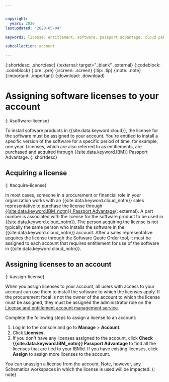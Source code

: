 ```yaml
---


copyright:
  years: 2020
lastupdated: "2020-05-04"

keywords: license, entitlement, software, passport advantage, cloud pak, binding a license, PPA, part number

subcollection: account

---
```


{:shortdesc: .shortdesc}
{:external: target="_blank" .external}
{:codeblock: .codeblock}
{:pre: .pre}
{:screen: .screen}
{:tip: .tip}
{:note: .note}
{:important: .important}
{:download: .download}

# Assigning software licenses to your account
{: #software-license}

To install software products in {{site.data.keyword.cloud}}, the license for the software must be assigned to your account. You're entitled to install a specific version of the software for a specific period of time, for example, one year. Licenses, which are also referred to as entitlements, are purchased and acquired through {{site.data.keyword.IBM}} Passport Advantage. 
{: shortdesc}

## Acquiring a license 
{: #acquire-license}

In most cases, someone in a procurement or financial role in your organization works with an {{site.data.keyword.cloud_notm}} sales representative to purchase the license through [{{site.data.keyword.IBM_notm}} Passport Advantage](https://www.ibm.com/software/passportadvantage/index.html){: external}. A part number is associated with the license for the software product to be used in {{site.data.keyword.cloud_notm}}. The person acquiring the license is not typically the same person who installs the software in the {{site.data.keyword.cloud_notm}} account. After a sales representative acquires the license through the Software Quote Order tool, it must be assigned to each account that requires entitlement for use of the software in {{site.data.keyword.cloud_notm}}. 

## Assigning licenses to an account
{: #assign-license}

When you assign licenses to your account, all users with access to your account can use them to install the software to which the licenses apply. If the procurement focal is not the owner of the account to which the license must be assigned, they must be assigned the administrator role on the [License and entitlement account management service](/docs/iam?topic=iam-account-services#license-entitlement-management). 

Complete the following steps to assign a license to an account:
1. Log in to the console and go to **Manage** > **Account**.
2. Click **Licenses**. 
1. If you don't have any licenses assigned to the account, click **Check {{site.data.keyword.IBM_notm}} Passport Advantage** to find all the licenses that are tied to your IBMid. If you have existing licenses, click **Assign** to assign more licenses to the account.

You can unassign a license from the account. Note, however, any Schematics workspaces in which the license is used will be impacted. 
{: note}


